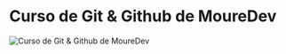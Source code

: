 # Curso de Git & Github de MoureDev

![Curso de Git & Github de MoureDev](https://github.com/mouredev/hello-git/blob/main/Images/header.jpg)
